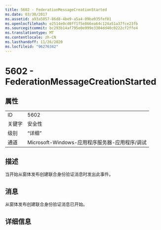 ```yaml
---
title: 5602 - FederationMessageCreationStarted
ms.date: 03/30/2017
ms.assetid: a93a5057-86d8-4be9-a5a4-09ba935fef01
ms.openlocfilehash: e2514e0cd0ff1f5e866ea64c124a51a37fce23fb
ms.sourcegitcommit: bc293b14af795e0e999e3304dd40c0222cf2ffe4
ms.translationtype: MT
ms.contentlocale: zh-CN
ms.lasthandoff: 11/26/2020
ms.locfileid: "96276342"
---
```

# <a name="5602---federationmessagecreationstarted"></a>5602 - FederationMessageCreationStarted

## <a name="properties"></a>属性  
  
|||  
|-|-|  
|ID|5602|  
|关键字|安全性|  
|级别|“详细”|  
|通道|Microsoft-Windows-应用程序服务器-应用程序/调试|  
  
## <a name="description"></a>描述  

 当开始从窗体发布创建联合身份验证消息时发出此事件。  
  
## <a name="message"></a>消息  

 从窗体发布创建联合身份验证消息已开始。  
  
## <a name="details"></a>详细信息
